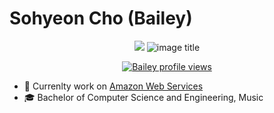 # Sohyeon Cho (Bailey)

<div align="center">

![](https://komarev.com/ghpvc/?username=csbailey&label=TODAY&abbreviated=true&style=flat-square&color=brightgreen) ![image title](https://rushter.com/counter.svg) 

[![Bailey profile views](https://u8views.com/api/v1/github/profiles/84948636/views/day-week-month-total-count.svg)](https://u8views.com/github/bae12-jo)


</div>

* 🏢 Currenlty work on [Amazon Web Services](https://aws.amazon.com/)
* 🎓 Bachelor of Computer Science and Engineering, Music

